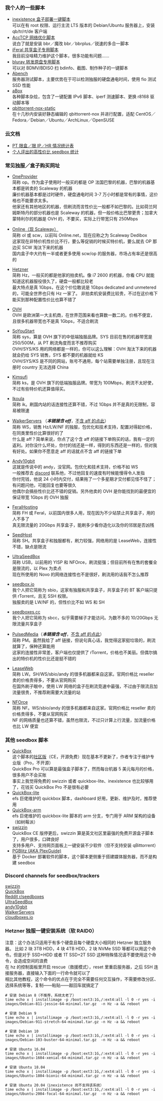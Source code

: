 ### 我个人的一些脚本

- [inexistence 盒子部署一键脚本](https://github.com/Aniverse/inexistence)  
可以在有 root 权限、运行主流 LTS 版本的 Debian/Ubuntu 服务器上，安装 qb/tr/rt/de 客户端  
- [AccTCP 网络优化脚本](https://github.com/Aniverse/TrCtrlProToc0l)  
说白了就是安装 bbr／魔改 bbr／bbrplus／锐速的多合一脚本  
- [iFeral 共享盒子专用脚本](https://github.com/Aniverse/iFeral)  
我目前没啥精力维护这个脚本，很多功能有问题……  
- [bluray 转发原盘专用脚本](https://github.com/Aniverse/bluray)  
可以对 BDMV/BDISO 扫 bdinfo、截图、制作种子的一键脚本  
- [Abench](https://github.com/Aniverse/A)  
服务器测试脚本，主要优势在于可以检测独服的硬盘通电时间，使用 fio 测试 SSD 性能  
- [aBox](https://github.com/Aniverse/aBox)  
各种脚本杂烩，包含了一键配置 IPv6 脚本、iperf 测速脚本、更换 r8168 驱动脚本等  
- [qbittorrent-nox-static](https://github.com/Aniverse/qbittorrent-nox-static)  
在十几秒内安装好静态编辑的 qbittorrent-nox 并进行配置，适配 CentOS／Fedora／Debian／Ubuntu／ArchLinux／OpenSUSE  

### 云文档

- [PT 限盒／限 IP／HR 情况统计表](https://kdocs.cn/l/sEi6Sg5iu)  
- [个人评出的高性价比 seedbox 统计](https://kdocs.cn/l/sNHCWHL2J)  

### 常见独服／盒子购买网址

- [OneProvider](https://oneprovider.com/dedicated-servers/paris-france)  
简称 op。作为盒子使用时一般买的都是 OP 法国巴黎的机器，巴黎的机器基本都是转卖的 Scaleway 的机器  
廉价机器基本都是过时硬件，硬盘通电时间 3-7 万小时都是常有的事情，这价格也不能要求太多。  
他家还有其他地区的机器，但刷流而言性价比一般都不如巴黎的。比如荷兰阿姆斯特丹的部分机器也是 Scaleway 的机器，但一般价格比巴黎更贵；加拿大蒙特利尔的机器是 OVH 的，不要买，实际上行带宽只有 250Mbps  
- [Online（现 Scaleway）](https://www.scaleway.com/en/dedibox/pricing)  
简称 ol 或 scw，以前叫 Online.net，现在应称之为 Scaleway Dedibox  
这家现在非特价机性价比不行，要么等促销的时候买特价机，要么就去 OP 那边买 SCW 淘汰下来的机器  
国内盒子中大约有一半或者更多使用 scw/op 的服务器，市场占有率还是很高的  
- [Hetzner](https://www.hetzner.com/sb)  
简称 Hz，一般买的都是他家的拍卖机。像 i7 2600 的机器，你看 CPU 就能知道这机器服役很久了，硬盘一般都比较老  
最大特点是真 1Gbps，在这个价位敢说是 1Gbps dedicated and unmetered 的，可能全世界也只有 Hz 一家了。
非拍卖机安装费比较贵，不过在这价格下能买到那种配置性价比也算不错了  
- [OVH](https://www.ovh.ie)  
OVH 是欧洲第一大主机商，在世界范围来看也算数一数二的。价格不便宜，且很多机器带宽也不是真 1Gbps，不适合刷流  
- [SoYouStart](https://www.soyoustart.com/ie)  
简称 sys，算是 OVH 旗下的中低端独服品牌。SYS 目前在售的机器带宽是 250/500M，从 PT 刷流角度而言不推荐购买  
OVH/SYS/KS 用的网络都是一样的，你可以这么理解：OVH 淘汰下来的机器就会扔给 SYS 销售，SYS 都不要的机器就给 KS  
OVH/SYS/KS 是不同的网站，账号不通用，每个站需要单独注册，且现在注册时 country 无法选择 China  
- [Kimsufi](https://www.kimsufi.com/en)  
简称 ks，是 OVH 旗下的低端独服品牌。带宽为 100Mbps，刷流不太好使，不过有些特价机还算值得买。  
- [Ikoula](https://www.ikoula.cn/zh)  
简称 ik。刷国内站的话连接性还算不错，不过 1Gbps 并不是真的无限制，容易被限速  
- [WalkerServers](https://clients.walkerservers.com/aff.php?aff=38) （***本链接含 aff***，[不含 aff 的点此](https://clients.walkerservers.com)）  
简称 WS，销售 Hz/LW/NF 的独服，包优化和技术支持，配置对得起价格，在同类里性价比算很好的了  
什么是 aff？简单来说，你点了这个含 aff 的链接下单购买的话，我有一定的返利。对你没什么坏处，你付的钱还是一样，得到的东西还是一样的，但对我有好处。如果你不愿意走 aff 的话就点不含 aff 的链接下单  


- [Andy10gbit](https://www.reddit.com/user/Andy10gbit)  
这就是传说中的 andy，没官网。包优化和技术支持，价格不如 WS  
一般推荐去 [discord](https://discord.gg/7Gv8tdM) 联系他，不过他回复的速度有时候能慢得令人发指  
你付完钱，他说 24 小时内交付，结果拖了一个多星期才交付都见怪不怪了；有问题问他，可能回复也要等很久  
他偶尔会搞些性价比还不错的促销。另外他卖的 OVH 是你能找到的最便宜的保证带宽 1Gbps 的 OVH 独服  
- [FeralHosting](https://www.feralhosting.com/pricing)  
简称 FH 或 Feral，以前国内很多人用，现在因为不少站禁止共享盒子，用的人不多了  
真无限流量的 20Gbps 共享盒子，能刷多少看你造化以及你的邻居是否凶残  
- [SeedHost](https://seedhost.eu)  
简称 SH。共享盒子和独服都有，刷力较强，网络用的是 LeaseWeb，连接性不错，缺点是限流  
- [UltraSeedBox](https://www.ultraseedbox.com)  
简称 USB，以前用的 YISP 和 NFOrce，刷流挺强；但目前所有在售的套餐全是限流的，以 Plex 为卖点  
现在所使用的 Novo 的网络连接性也不是很好，刷流用的话我不怎么推荐  
- [seedbox.io](https://seedbox.io)  
我个人把它简称为 sbio，这家有独服和共享盒子，共享盒子的 BT 客户端只提供 rTorrent，且无 SSH 权限。  
独服卖的是 LW/NF 的，但性价比不如 WS 和 SH  
- [seedboxes.cc](https://seedboxes.cc/)  
我个人把它简称为 sbcc，似乎需要梯子才能访问。为数不多的 10/20Gbps 无限流量共享盒子  
- [PulsedMedia](http://pulsedmedia.com/clients/aff.php?aff=1230)（***本链接含 aff***，[不含 aff 的点此](https://pulsedmedia.com)）  
简称 PM。虽然我给了 aff 链接，但说句真心话，我觉得这家挺垃圾的，刷流就算了，保种还算能用  
这家的连接性非常差，客户端也仅提供了 rTorrent，价格也不美丽。但偶尔搞出的特价机的性价比还是挺不错的  


- [LeaseWeb](https://www.leaseweb.com)  
简称 LW。SH/WS/sbio/andy 的很多机器都来自这家。官网价格比 reseller 卖的价格贵得多，不要从官网购买  
在国外刷子眼中，使用 LW 网络的盒子在刷流竞速中最强，不过由于限流且加流量很贵，不推荐刷需要大流量的站  
- [NFOrce](https://www.nforce.com)  
简称 NF。WS/sbio/andy 的很多机器都来自这家。官网价格比 reseller 卖的价格贵得多，不要从官网购买  
NF 的网络质量也还算不错，虽然也限流，不过只计算上行流量，加流量价格也比 LW 便宜  

### 其他 seedbox 脚本

- [QuickBox](https://quickbox.io)  
这个脚本的[社区版](https://github.com/QuickBox/QB)（CE，开源免费）现在基本不更新了，作者专注于维护专业版（Pro，不开源）  
QuickBox Pro 可以算是最强盒子脚本了，然而每台机器 5 美元每月的价格，很多用户不会买账  
事实上我觉得免费的 swizzin 或者 quickbox-lite、inexistence 也比较够用了，花钱买 QuickBox Pro 不是很有必要  
- [QuickBox-lite](https://github.com/amefs/quickbox-lite)  
efs 巨佬维护的 quickbox 脚本，dashboard 好用，更新、维护及时，推荐使用  
- [QuickBox-arm](https://github.com/amefs/quickbox-arm)  
efs 巨佬维护的 quickbox-lite 脚本的 arm 分支，专门用于 ARM 架构的设备（如树莓派）  
- [swizzin](https://swizzin.ltd)  
QuickBox CE 版停更后，swizzin 算是英文社区里最强的免费开源盒子脚本了，用户很多，口碑良好  
支持多用户、支持网页面板上一键安装不少软件（但不支持安装 qBittorrent）  
- [PGBlitz (AKA PlexGuide)](https://plexguide.com/forums/)  
基于 Docker 部署软件的脚本，这个脚本更侧重于搭建媒体服务器，而不是构建 seedbox  

### Discord channels for seedbox/trackers

[swizzin](https://discord.gg/bDFqAUF)  
[QuickBox](https://discordapp.com/invite/hCCbVhu)  
[Reddit r/seedboxes](https://discord.gg/THMNRuX)  
[UltraSeedBox](https://discordapp.com/invite/yFcV8EN)  
[andy10gbit](https://discord.gg/7Gv8tdM)  
[WalkerServers](https://discord.gg/wv67teS)  
[cloudboxes.io](https://discordapp.com/invite/vHnKR68)  

### Hetzner 独服一键安装系统（软 RAID0）

注意：这个办法只适用于有多个硬盘且每个硬盘大小相同的 Hetzner 独立服务器。
  比如 2 块 3TB HDD，4 块 4TB HDD，2 块 NVMe SSD 等都可以用这个命令。但是对于 SSD+HDD 或者 1T SSD+2T SSD 这种特殊情况请不要使用这个命令，会造成空间的浪费  
在 hz 的控制面板里开启 rescue（救援模式），reset 里重启服务器，之后 SSH 连接服务器，直接输入下面的一行命令就可以了  
相比其他教程，这个命令的优点在于完全不需要任何交互操作，不需要修改分区、选择系统等等，复制——粘贴——敲回车就搞定了  

```
# 安装 Debian 8（不推荐，系统太老了）
time echo x | installimage -p /boot:ext3:1G,/:ext4:all -l 0 -r yes -i images/Debian-811-jessie-64-minimal.tar.gz  -n Hz -a && reboot

# 安装 Debian 9
time echo x | installimage -p /boot:ext3:1G,/:ext4:all -l 0 -r yes -i images/Debian-911-stretch-64-minimal.tar.gz -n Hz -a && reboot

# 安装 Debian 10
time echo x | installimage -p /boot:ext3:1G,/:ext4:all -l 0 -r yes -i images/Debian-103-buster-64-minimal.tar.gz  -n Hz -a && reboot

# 安装 Ubuntu 16.04
time echo x | installimage -p /boot:ext3:1G,/:ext4:all -l 0 -r yes -i images/Ubuntu-1604-xenial-64-minimal.tar.gz -n Hz -a && reboot

# 安装 Ubuntu 18.04
time echo x | installimage -p /boot:ext3:1G,/:ext4:all -l 0 -r yes -i images/Ubuntu-1804-bionic-64-minimal.tar.gz -n Hz -a && reboot

# 安装 Ubuntu 20.04（inexistence 尚不支持该系统）
time echo x | installimage -p /boot:ext3:1G,/:ext4:all -l 0 -r yes -i images/Ubuntu-2004-focal-64-minimal.tar.gz  -n Hz -a && reboot
```


